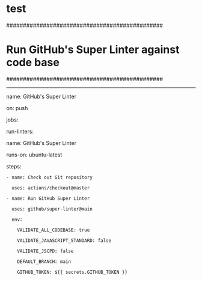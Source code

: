 # test
###############################################

# Run GitHub's Super Linter against code base #

###############################################

---

name: GitHub's Super Linter

on: push

jobs:

run-linters:

  name: GitHub's Super Linter

  runs-on: ubuntu-latest

  steps:

    - name: Check out Git repository

      uses: actions/checkout@master

    - name: Run GitHub Super Linter

      uses: github/super-linter@main

      env:

        VALIDATE_ALL_CODEBASE: true

        VALIDATE_JAVASCRIPT_STANDARD: false

        VALIDATE_JSCPD: false

        DEFAULT_BRANCH: main

        GITHUB_TOKEN: ${{ secrets.GITHUB_TOKEN }} 